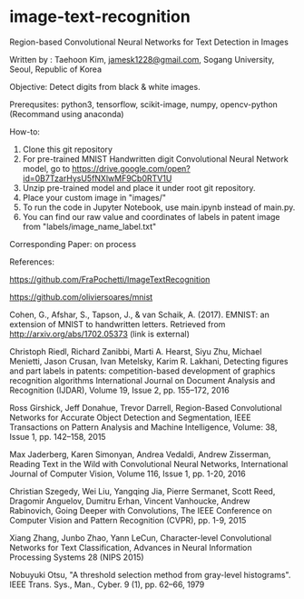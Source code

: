 # image-text-recognition

Region-based Convolutional Neural Networks for Text Detection in Images

Written by : Taehoon Kim, jamesk1228@gmail.com, Sogang University, Seoul, Republic of Korea

Objective: Detect digits from black & white images.

Prerequsites: python3, tensorflow, scikit-image, numpy, opencv-python (Recommand using anaconda)

How-to: 
1. Clone this git repository 
2. For pre-trained MNIST Handwritten digit Convolutional Neural Network model, 
   go to https://drive.google.com/open?id=0B7TzarHysU5fNXlwMF9Cb0RTV1U
3. Unzip pre-trained model and place it under root git repository.
4. Place your custom image in "images/"
5. To run the code in Jupyter Notebook, use main.ipynb instead of main.py.
6. You can find our raw value and coordinates of labels in patent image from "labels/image_name_label.txt"

Corresponding Paper: on process

References:

https://github.com/FraPochetti/ImageTextRecognition

https://github.com/oliviersoares/mnist

Cohen, G., Afshar, S., Tapson, J., & van Schaik, A. (2017). EMNIST: an extension of MNIST to handwritten letters. Retrieved from http://arxiv.org/abs/1702.05373 (link is external)

Christoph Riedl, Richard Zanibbi, Marti A. Hearst, Siyu Zhu, Michael Menietti, Jason Crusan, Ivan Metelsky, Karim R. Lakhani, Detecting figures and part labels in patents: competition-based development of graphics recognition algorithms International Journal on Document Analysis and Recognition (IJDAR), Volume 19, Issue 2, pp. 155–172, 2016

Ross Girshick, Jeff Donahue, Trevor Darrell, Region-Based Convolutional Networks for Accurate Object Detection and Segmentation, IEEE Transactions on Pattern Analysis and Machine Intelligence, Volume: 38, Issue 1, pp. 142–158, 2015

Max Jaderberg, Karen Simonyan, Andrea Vedaldi, Andrew Zisserman, Reading Text in the Wild with Convolutional Neural Networks, International Journal of Computer Vision, Volume 116, Issue 1, pp. 1-20, 2016

Christian Szegedy, Wei Liu, Yangqing Jia, Pierre Sermanet, Scott Reed, Dragomir Anguelov, Dumitru Erhan, Vincent Vanhoucke, Andrew Rabinovich, Going Deeper with Convolutions, The IEEE Conference on Computer Vision and Pattern Recognition (CVPR), pp. 1-9, 2015

Xiang Zhang, Junbo Zhao, Yann LeCun, Character-level Convolutional Networks for Text Classification, Advances in Neural Information Processing Systems 28 (NIPS 2015)

Nobuyuki Otsu, "A threshold selection method from gray-level histograms". IEEE Trans. Sys., Man., Cyber. 9 (1), pp. 62–66, 1979


